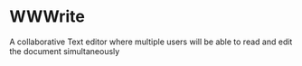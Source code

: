 # WWWrite
A collaborative Text editor where multiple users will be able to read and edit the document simultaneously

